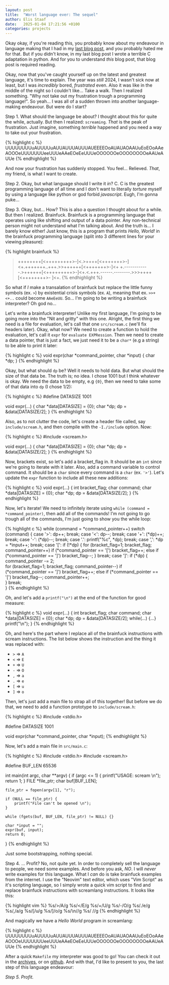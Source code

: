 ```yaml
---
layout: post
title:  "Worst language ever: The sequel"
author: Elis Staaf
date:   2025-01-04 17:21:56 +0100
categories: projects
---
```


Okay okay, if you're reading this, you probably know about my endeavour
in language making that I had in my
[last blog post](https://elisstaaf.github.io/projects/2025/01/01/worst-language.html),
and you probably hated me for that. But if you didn't know, in my last blog
post I wrote a terrible C adaptation in python. And for you to understand *this*
blog post, that blog post is required reading.

Okay, now that you've caught yourself up on the latest and greatest language,
it's time to explain. The year was *still* 2024, I wasn't sick now at least,
but I was *incredibly* bored, *frustrated* even. Also it was like in the middle
of the night so I couldn't like... Take a walk. Then I realized something. "Why
not take out my frustration trough a programming language!". So yeah... I was
all of a sudden thrown into another language-making endeavour. But were do I 
start?

Step 1. What should the language be about? I thought about this for quite
the while, actually. But then I realized: `screaming`. *That* is the peak of
frustration. Just imagine, something *terrible* happened and you need a way
to take out your frustration.

{% highlight c %}
UUUUUUUUuAUUUUuAUUAUUUAUUUAUEEEEOoAUAUAOAAUuEoEOoAAeAOOOeUUUUUUUeeUUUeAAeEOeEeUUUeOOOOOOeOOOOOOOOeAAUeAUUe
{% endhighlight %}

And now your frustration has suddenly stopped. You feel... Relieved. *That*, my
friend, is what I want to create.

Step 2. Okay, but what language should I write it *in*? C. C is the greatest
programming language of all time and I don't want to literally *torture* myself
by using a language like python or god forbid *javascript*. Eugh, I'm gonna puke...

Step 3. Okay, but... How? This is also a question I thought about for a while.
But then I realized. Brainfuck. Brainfuck is a programming language that
operates using like shifting and output of a data pointer. Any non-technical
person might not understand what I'm talking about. And the truth is... I
barely know either! Just know, this is a program that prints *Hello, World!* 
in the brainfuck programming language (split into 3 different lines
for your viewing pleasure):

{% highlight brainfuck %}
>++++++++[<+++++++++>-]<.>++++[<+++++++>-]<+.+++++++..+++.>>++++++[<+++++++>-]<+
+.------------.>++++++[<+++++++++>-]<+.<.+++.------.--------.>>>++++[<++++++++>-
]<+.
{% endhighlight %}

So what if *I* make a transalation of brainfuck but replace the little funny
symbols (ex. `>`) by existential crisis symbols (ex. `A`), meaning that ex.
`>>+<+..` could become `AAeEeUU`. So... I'm going to be writing a brainfuck
interpreter? Oh god no...

Let's write a brainfuck interpreter! Unlike my first language, I'm going to
be going more into the "Nit and gritty" with this one. Alright, the first thing
we need is a file for evaluation, let's call that one `src/scream.c` (we'll fix 
headers later). Okay, what now? We need to create a function to hold the
evaluation, let's call it `expr` for `evaluate EXPRession`. Then we need
to create a data pointer, that is just a fact, we just need it to be a 
``char*`` (e.g a string) to be able to print it later:

{% highlight c %}
void expr(char *command_pointer, char *input) {
    char *dp;
}
{% endhighlight %}

Okay, but what should `dp` be? Well it needs to hold data. But what
should the size of that data be. The truth is; no idea. I chose 1001
but I think whatever is okay. We need the data to be empty, e.g `{0}`,
then we need to take some of that data into `dp` (I chose 1/2):

{% highlight c %}
#define DATASIZE 1001

void expr(...) {
    char *data[DATASIZE] = {0};
    char *dp;
    dp = &data[DATASIZE/2];
}
{% endhighlight %}

Also, as to not clutter the code, let's create a header file called,
say `include/scream.h`, and then compile with the `-I./include`
option. Now:

{% highlight c %}
#include <scream.h>

void expr(...) {
    char *data[DATASIZE] = {0};
    char *dp;
    dp = &data[DATASIZE/2];
}
{% endhighlight %}

Now, brackets exist, so let's add a bracket_flag in. It should
be an `int` since we're going to iterate with it later. Also,
add a command variable to control command. It should be a
`char` since every command is a `char` (ex. `'>'`). Let's
update the `expr` function to include all these new additions:

{% highlight c %}
void expr(...) {
    int bracket_flag;
    char command;
    char *data[DATASIZE] = {0};
    char *dp;
    dp = &data[DATASIZE/2];
}
{% endhighlight %}

Now, let's iterate! We need to infinitely iterate using `while (command = *command_pointer)`,
then add all of the commands! I'm not going to go trough all of the commands, I'm just
going to show you the while loop:

{% highlight c %}
  while (command = *command_pointer++)
    switch (command) {
    case '>':
      dp++;
      break;
    case '<':
      dp--;
      break;
    case '+':
      (*dp)++;
      break;
    case '-':
      (*dp)--;
      break;
    case '.':
      printf("%c", *dp);
      break;
    case ',': 
      *dp = *input++;
      break;
    case '[':
      if (!*dp) { 
        for (bracket_flag=1; bracket_flag; command_pointer++)
          if (*command_pointer == '[')
            bracket_flag++;
          else if (*command_pointer == ']')
            bracket_flag--;
      } 
      break;
    case ']':
      if (*dp) {
        command_pointer -= 2;  
        for (bracket_flag=1; bracket_flag; command_pointer--)
          if (*command_pointer == ']')
            bracket_flag++;
          else if (*command_pointer == '[')
            bracket_flag--;
        command_pointer++;     
      }
      break;  
    }
{% endhighlight %}

Oh, and let's add a `printf("\n")` at the end
of the function for good measure:

{% highlight c %}
void expr(...) {
    int bracket_flag;
    char command;
    char *data[DATASIZE] = {0};
    char *dp;
    dp = &data[DATASIZE/2];
    while(...) {...}
    printf("\n");
}
{% endhighlight %}

Oh, and here's the part where I replace all of the brainfuck
instructions with scream instructions. The list below shows
the instruction and the thing it was replaced with:

- `>` => `A`
- `<` => `E`
- `+` => `U`
- `-` => `O`
- `,` => `a`
- `.` => `e`
- `[` => `u`
- `]` => `o`

Then, let's just add a main file to strap all of this together!
But before we do that, we need to add a function prototype to
`include/scream.h`:

{% highlight c %}
#include <stdio.h>

#define DATASIZE 1001

void expr(char *command_pointer, char *input);
{% endhighlight %}

Now, let's add a main file in `src/main.c`:

{% highlight c %}
#include <stdio.h>
#include <scream.h>

#define BUF_LEN 65536

int main(int argc, char **argv) {
    if (argc <= 1) {
        printf("USAGE: scream <file>\n");
        return 1;
    }
    FILE *file_ptr;
    char buf[BUF_LEN];

    file_ptr = fopen(argv[1], "r");

    if (NULL == file_ptr) {
        printf("File can't be opened \n");
    }

    while (fgets(buf, BUF_LEN, file_ptr) != NULL) {}
	
	char *input = "";
	expr(buf, input);
	return 0;
}
{% endhighlight %}

Just some bootstrapping, nothing special.

Step 4. ... Profit? No, not quite yet. In order to completely sell the
language to people, we need some examples. And before you ask, *NO*. I
will *never* write examples for this language. What I *can* do is take
brainfuck examples from the internet. I use the "Neovim" text editor,
which uses "Vim Script" as it's scripting language, so I simply wrote
a quick vim script to find and replace brainfuck instructions with
screamlang instructions. It looks like this:

{% highlight vim %}
%s/>/A/g
%s/</E/g
%s/+/U/g
%s/-/O/g
%s/\./e/g
%s/,/a/g
%s/\[/u/g
%s/\]/o/g
%s/\n//g
%s/ //g
{% endhighlight %}

And magically we have a *Hello World* program in screamlang:

{% highlight c %}
UUUUUUUUuAUUUUuAUUAUUUAUUUAUEEEEOoAUAUAOAAUuEoEOoAAeAOOOeUUUUUUUeeUUUeAAeEOeEeUUUeOOOOOOeOOOOOOOOeAAUeAUUe
{% endhighlight %}

After a quick `Makefile` my interpreter was good to go! You can check it out
in the [archives](elisstaaf.github.io/archive/scream24), or on [github](https://github.com/ElisStaaf/scream).
And with that, I'd like to present to you, the last step of
this language endeavour:

*Step 5. Profit.*
